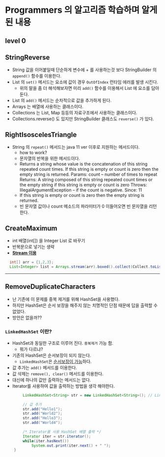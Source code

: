 # Programmers 의 알고리즘 학습하며 알게된 내용

## level 0

## StringReverse
- String 값을 이어붙일때 단순하게 변수에 + 를 사용하는것 보다 StringBuilder 의 `append()` 함수를 이용한다.
- List 의 `set()` 메서드는 요소에 값이 경우 `OutOfIndex` 런타임 에러를 발생 시킨다.
  - 위의 말을 좀 더 해석해보자면 미리 `add()` 함수를 이용해서 List 에 요소를 담아둔다.
- List 의 `add()` 메서드는 순차적으로 값을 추가하게 된다.
- Arrays 는 배열에 사용하는 클래스이다.
- Collections 는 List, Map 등등의 자료구조에서 사용하는 클래스이다.
- Collections.reverse() 도 있지만 StringBuilder 클래스도 `reverse()` 가 있다.

## RightIsoscelesTriangle
- String 의 `repeat()` 메서드는 java 11 ver 이후로 지원하는 메서드이다.
  - how to work?
  - 문자열의 반복을 위한 메서드이다.
  - Returns a string whose value is the concatenation of this string repeated count times.
    If this string is empty or count is zero then the empty string is returned.
    Params:
    count – number of times to repeat
    Returns:
    A string composed of this string repeated count times or the empty string if this string is empty or count is zero
    Throws:
    IllegalArgumentException – if the count is negative.
    Since:
    11
  - If this string is empty or count is zero then the empty string is returned.
  - 빈 문자열 값이나 count 메소드의 파라미터가 0 이들어오면 빈 문자열을 리턴한다.

## CreateMaximum

- int 배열(int[]) 을 Integer List 로 바꾸기
- 반복문으로 넣기는 생략
- <B><U>Stream 이용</U></B>
```java
  int[] arr = {1,2,3};
  List<Integer> list = Arrays.stream(arr).boxed().collect(Collect.toList());
```

---
## RemoveDuplicateCharacters

- 난 기존에 이 문제를 중복 제거를 위해 HashSet을 사용했다.
- 하지만 HashSet은 순서 보장을 해주지 않는 치명적인 단점 때문에 답을 출력할 수 없었다.
- 방안은 없을까??

### `LinkedHashSet` 이란?
- HashSet과 동일한 구조로 이루어 진다. `중복제거` 가능 함.
  - 뭐가 다르냐?
- 기존의 HashSet은 순서보장이 되지 않는다. 
  - `LinkedHashSet`은 <U>순서보장이 가능</U>하다.
- 값 추가는 `add()` 메서드를 이용한다.
- 값 삭제는 `remove(), clear()` 메서드를 이용한다.
- 대신에 하나의 값만 출력하는 메서드는 없다.
- Iterator를 사용하여 값을 출력하는 방법을 생각 해야한다.
```java
		LinkedHashSet<String> str = new LinkedHashSet<String>(); // LinkedHashSet 선언
		
		// 값 추가
		str.add("Hello1");
		str.add("World2");
		str.add("Hello3");
		str.add("World4");
		
		/* Iterator를 사용 HashSet 배열 출력 */
		Iterator iter = str.iterator();
		while(iter.hasNext())
			System.out.print(iter.next() + " ");
	}
```